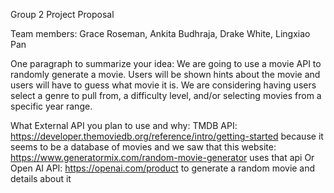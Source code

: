 Group 2 Project Proposal

Team members: Grace Roseman, Ankita Budhraja, Drake White, Lingxiao Pan

One paragraph to summarize your idea:
We are going to use a movie API to randomly generate a movie. Users will be shown hints about the movie and users will have to guess what movie it is. We are considering having users select a genre to pull from, a difficulty level, and/or selecting movies from a specific year range. 

What External API you plan to use and why:
TMDB API: https://developer.themoviedb.org/reference/intro/getting-started because it seems to be a database of movies and we saw that this website: https://www.generatormix.com/random-movie-generator uses that api
Or Open AI API: https://openai.com/product to generate a random movie and details about it
